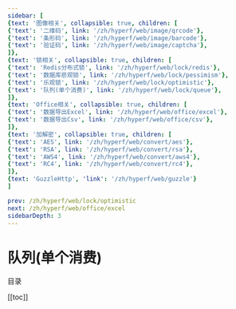 ```yaml
---
sidebar: [
{text: '图像相关', collapsible: true, children: [
{'text': '二维码', link: '/zh/hyperf/web/image/qrcode'},
{'text': '条形码', link: '/zh/hyperf/web/image/barcode'},
{'text': '验证码', link: '/zh/hyperf/web/image/captcha'},
]},
{text: '锁相关', collapsible: true, children: [
{'text': 'Redis分布式锁', link: '/zh/hyperf/web/lock/redis'},
{'text': '数据库悲观锁', link: '/zh/hyperf/web/lock/pessimism'},
{'text': '乐观锁', link: '/zh/hyperf/web/lock/optimistic'},
{'text': '队列(单个消费)', link: '/zh/hyperf/web/lock/queue'},
]},
{text: 'Office相关', collapsible: true, children: [
{'text': '数据导出Excel', link: '/zh/hyperf/web/office/excel'},
{'text': '数据导出Csv', link: '/zh/hyperf/web/office/csv'},
]},
{text: '加解密', collapsible: true, children: [
{'text': 'AES', link: '/zh/hyperf/web/convert/aes'},
{'text': 'RSA', link: '/zh/hyperf/web/convert/rsa'},
{'text': 'AWS4', link: '/zh/hyperf/web/convert/aws4'},
{'text': 'RC4', link: '/zh/hyperf/web/convert/rc4'},
]},
{text: 'GuzzleHttp', 'link': '/zh/hyperf/web/guzzle'}
]

prev: /zh/hyperf/web/lock/optimistic
next: /zh/hyperf/web/office/excel
sidebarDepth: 3
---
```


# 队列(单个消费)

目录

[[toc]]